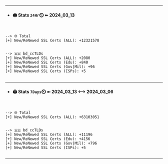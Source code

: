 

---
- #### 🖨️ **Stats** `24Hr`⏲️ ➼ 2024_03_13
```console


--> 🌐 Total
[+] New/ReNewed SSL Certs (ALL): +12321578


--> 🇧🇩 bd_ccTLDs
[+] New/ReNewed SSL Certs (ALL): +2080
[+] New/ReNewed SSL Certs (Edu): +840
[+] New/ReNewed SSL Certs (Gov|Mil): +96
[+] New/ReNewed SSL Certs (ISPs): +5


```

---
- #### 🖨️ **Stats** `7Days`⏲️ ➼ 2024_03_13 <--> 2024_03_06
```console


--> 🌐 Total
[+] New/ReNewed SSL Certs (ALL): +63103051


--> 🇧🇩 bd_ccTLDs
[+] New/ReNewed SSL Certs (ALL): +11196
[+] New/ReNewed SSL Certs (Edu): +4156
[+] New/ReNewed SSL Certs (Gov|Mil): +796
[+] New/ReNewed SSL Certs (ISPs): +5


```

---

